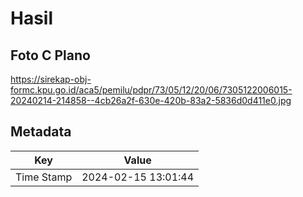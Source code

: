 # Hasil

## Foto C Plano

https://sirekap-obj-formc.kpu.go.id/aca5/pemilu/pdpr/73/05/12/20/06/7305122006015-20240214-214858--4cb26a2f-630e-420b-83a2-5836d0d411e0.jpg


## Metadata

| Key        | Value               |
| ---------- | ------------------- |
| Time Stamp | 2024-02-15 13:01:44 |



